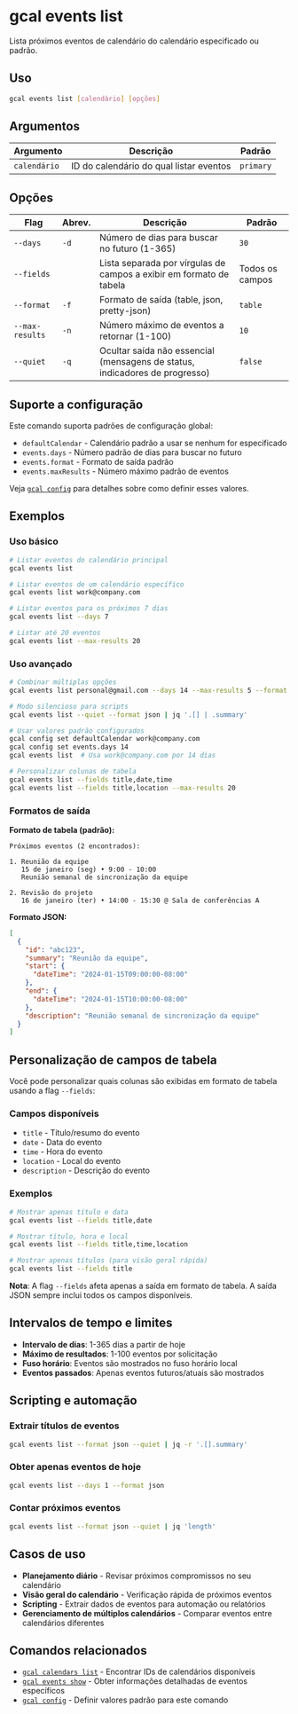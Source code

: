 # gcal events list

Lista próximos eventos de calendário do calendário especificado ou padrão.

## Uso

```bash
gcal events list [calendário] [opções]
```

## Argumentos

| Argumento | Descrição | Padrão |
|-----------|-----------|---------|
| `calendário` | ID do calendário do qual listar eventos | `primary` |

## Opções

| Flag | Abrev. | Descrição | Padrão |
|------|--------|-----------|---------|
| `--days` | `-d` | Número de dias para buscar no futuro (1-365) | `30` |
| `--fields` | | Lista separada por vírgulas de campos a exibir em formato de tabela | Todos os campos |
| `--format` | `-f` | Formato de saída (table, json, pretty-json) | `table` |
| `--max-results` | `-n` | Número máximo de eventos a retornar (1-100) | `10` |
| `--quiet` | `-q` | Ocultar saída não essencial (mensagens de status, indicadores de progresso) | `false` |

## Suporte a configuração

Este comando suporta padrões de configuração global:

- `defaultCalendar` - Calendário padrão a usar se nenhum for especificado
- `events.days` - Número padrão de dias para buscar no futuro
- `events.format` - Formato de saída padrão
- `events.maxResults` - Número máximo padrão de eventos

Veja [`gcal config`](config.md) para detalhes sobre como definir esses valores.

## Exemplos

### Uso básico

```bash
# Listar eventos do calendário principal
gcal events list

# Listar eventos de um calendário específico
gcal events list work@company.com

# Listar eventos para os próximos 7 dias
gcal events list --days 7

# Listar até 20 eventos
gcal events list --max-results 20
```

### Uso avançado

```bash
# Combinar múltiplas opções
gcal events list personal@gmail.com --days 14 --max-results 5 --format json

# Modo silencioso para scripts
gcal events list --quiet --format json | jq '.[] | .summary'

# Usar valores padrão configurados
gcal config set defaultCalendar work@company.com
gcal config set events.days 14
gcal events list  # Usa work@company.com por 14 dias

# Personalizar colunas de tabela
gcal events list --fields title,date,time
gcal events list --fields title,location --max-results 20
```

### Formatos de saída

**Formato de tabela (padrão):**
```
Próximos eventos (2 encontrados):

1. Reunião da equipe
   15 de janeiro (seg) • 9:00 - 10:00
   Reunião semanal de sincronização da equipe

2. Revisão do projeto
   16 de janeiro (ter) • 14:00 - 15:30 @ Sala de conferências A
```

**Formato JSON:**
```json
[
  {
    "id": "abc123",
    "summary": "Reunião da equipe",
    "start": {
      "dateTime": "2024-01-15T09:00:00-08:00"
    },
    "end": {
      "dateTime": "2024-01-15T10:00:00-08:00"
    },
    "description": "Reunião semanal de sincronização da equipe"
  }
]
```

## Personalização de campos de tabela

Você pode personalizar quais colunas são exibidas em formato de tabela usando a flag `--fields`:

### Campos disponíveis
- `title` - Título/resumo do evento
- `date` - Data do evento
- `time` - Hora do evento
- `location` - Local do evento
- `description` - Descrição do evento

### Exemplos
```bash
# Mostrar apenas título e data
gcal events list --fields title,date

# Mostrar título, hora e local
gcal events list --fields title,time,location

# Mostrar apenas títulos (para visão geral rápida)
gcal events list --fields title
```

**Nota**: A flag `--fields` afeta apenas a saída em formato de tabela. A saída JSON sempre inclui todos os campos disponíveis.

## Intervalos de tempo e limites

- **Intervalo de dias**: 1-365 dias a partir de hoje
- **Máximo de resultados**: 1-100 eventos por solicitação
- **Fuso horário**: Eventos são mostrados no fuso horário local
- **Eventos passados**: Apenas eventos futuros/atuais são mostrados

## Scripting e automação

### Extrair títulos de eventos
```bash
gcal events list --format json --quiet | jq -r '.[].summary'
```

### Obter apenas eventos de hoje
```bash
gcal events list --days 1 --format json
```

### Contar próximos eventos
```bash
gcal events list --format json --quiet | jq 'length'
```

## Casos de uso

- **Planejamento diário** - Revisar próximos compromissos no seu calendário
- **Visão geral do calendário** - Verificação rápida de próximos eventos
- **Scripting** - Extrair dados de eventos para automação ou relatórios
- **Gerenciamento de múltiplos calendários** - Comparar eventos entre calendários diferentes

## Comandos relacionados

- [`gcal calendars list`](calendars-list.md) - Encontrar IDs de calendários disponíveis
- [`gcal events show`](events-show.md) - Obter informações detalhadas de eventos específicos
- [`gcal config`](config.md) - Definir valores padrão para este comando